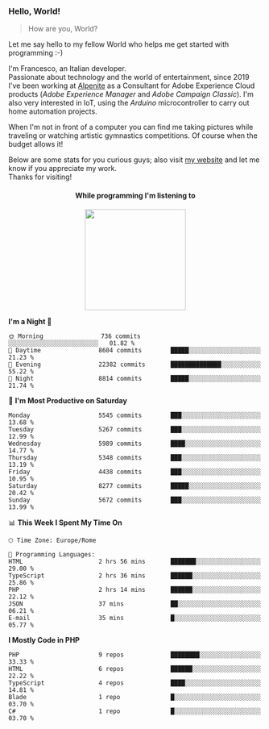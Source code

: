 ### Hello, World!

> How are you, World?

Let me say hello to my fellow World who helps me get started with programming :-)

I'm Francesco, an Italian developer.  
Passionate about technology and the world of entertainment, since 2019 I've been working at [Alpenite](https://www.alpenite.com) as a Consultant for Adobe Experience Cloud products (*Adobe Experience Manager* and *Adobe Campaign Classic*). I'm also very interested in IoT, using the *Arduino* microcontroller to carry out home automation projects.

When I'm not in front of a computer you can find me taking pictures while traveling or watching artistic gymnastics competitions. Of course when the budget allows it!

Below are some stats for you curious guys; also visit [my website](https://www.francescorega.eu) and let me know if you appreciate my work.  
Thanks for visiting!

<div align="center">
  <h4>While programming I'm listening to</h4>
  <a href="https://apps.francescorega.eu/now-playing/11147232609" target="_blank"><img src="https://apps.francescorega.eu/now-playing/11147232609" width="200"></a>
</div>

<!--START_SECTION:waka-->
**I'm a Night 🦉** 

```text
🌞 Morning                736 commits         ░░░░░░░░░░░░░░░░░░░░░░░░░   01.82 % 
🌆 Daytime                8604 commits        █████░░░░░░░░░░░░░░░░░░░░   21.23 % 
🌃 Evening                22382 commits       ██████████████░░░░░░░░░░░   55.22 % 
🌙 Night                  8814 commits        █████░░░░░░░░░░░░░░░░░░░░   21.74 % 
```
📅 **I'm Most Productive on Saturday** 

```text
Monday                   5545 commits        ███░░░░░░░░░░░░░░░░░░░░░░   13.68 % 
Tuesday                  5267 commits        ███░░░░░░░░░░░░░░░░░░░░░░   12.99 % 
Wednesday                5989 commits        ████░░░░░░░░░░░░░░░░░░░░░   14.77 % 
Thursday                 5348 commits        ███░░░░░░░░░░░░░░░░░░░░░░   13.19 % 
Friday                   4438 commits        ███░░░░░░░░░░░░░░░░░░░░░░   10.95 % 
Saturday                 8277 commits        █████░░░░░░░░░░░░░░░░░░░░   20.42 % 
Sunday                   5672 commits        ███░░░░░░░░░░░░░░░░░░░░░░   13.99 % 
```


📊 **This Week I Spent My Time On** 

```text
🕑︎ Time Zone: Europe/Rome

💬 Programming Languages: 
HTML                     2 hrs 56 mins       ███████░░░░░░░░░░░░░░░░░░   29.00 % 
TypeScript               2 hrs 36 mins       ██████░░░░░░░░░░░░░░░░░░░   25.86 % 
PHP                      2 hrs 14 mins       ██████░░░░░░░░░░░░░░░░░░░   22.12 % 
JSON                     37 mins             ██░░░░░░░░░░░░░░░░░░░░░░░   06.21 % 
E-mail                   35 mins             █░░░░░░░░░░░░░░░░░░░░░░░░   05.77 % 
```

**I Mostly Code in PHP** 

```text
PHP                      9 repos             ████████░░░░░░░░░░░░░░░░░   33.33 % 
HTML                     6 repos             ██████░░░░░░░░░░░░░░░░░░░   22.22 % 
TypeScript               4 repos             ████░░░░░░░░░░░░░░░░░░░░░   14.81 % 
Blade                    1 repo              █░░░░░░░░░░░░░░░░░░░░░░░░   03.70 % 
C#                       1 repo              █░░░░░░░░░░░░░░░░░░░░░░░░   03.70 % 
```




<!--END_SECTION:waka-->
